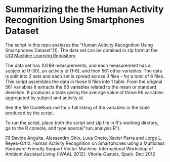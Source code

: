 Summarizing the the Human Activity Recognition Using Smartphones Dataset
================

The script in this repo analyzes the "Human Activity Recognition Using Smartphones Dataset"[1].  The data set can be obtained in zip form at the [UCI Machine Learning Repository](https://d396qusza40orc.cloudfront.net/getdata%2Fprojectfiles%2FUCI%20HAR%20Dataset.zip)

The data set has 10299 measurements, and each measurement has a subject id (1-30), an activity id (1-6), and then 561 other variables.  The data is split into 2 sets and each set is spread across 3 files - for a total of 6 files. This script assembles the data in those 6 files into 1 table.  From the original 561 variables it extracts the 66 variables related to the mean or standard deviation.  It produces a table giving the average value of those 66 variables aggregated by subject and activity id.

See the file CodeBook.md for a full listing of the variables in the table produced by the script.  

To run the script, place both the script and zip file in R's working dirctory, go to the R console, and type source("run_analysis.R").





[1] Davide Anguita, Alessandro Ghio, Luca Oneto, Xavier Parra and Jorge L. Reyes-Ortiz. Human Activity Recognition on Smartphones using a Multiclass Hardware-Friendly Support Vector Machine. International Workshop of Ambient Assisted Living (IWAAL 2012). Vitoria-Gasteiz, Spain. Dec 2012
